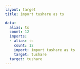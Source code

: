 ```yaml
---
layout: target
title: import tushare as ts

data:
  alias: ts
  count: 12
  imports:
  - alias: ts
    count: 12
    import: import tushare as ts
    target: tushare
  target: tushare
---
```

